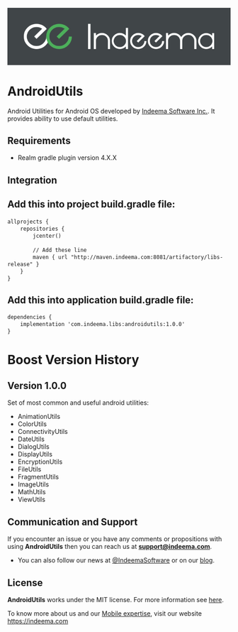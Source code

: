 ![LOGO](https://github.com/IndeemaSoftware/EEAndroidRealmBrowser/blob/assets/indeema_logo.jpg?raw=true)
# AndroidUtils

Android Utilities for Android OS developed by [Indeema Software Inc.](https://indeema.com/). It provides ability to use default utilities.

## Requirements

- Realm gradle plugin version 4.X.X


## Integration

## Add this into project build.gradle file:
```
allprojects {
    repositories {
        jcenter()

        // Add these line
        maven { url "http://maven.indeema.com:8081/artifactory/libs-release" }
    }
}
```

## Add this into application build.gradle file:
```
dependencies {
    implementation 'com.indeema.libs:androidutils:1.0.0'
}
```

# Boost Version History

## Version 1.0.0

Set of most common and useful android utilities:

- AnimationUtils
- ColorUtils
- ConnectivityUtils
- DateUtils
- DialogUtils
- DisplayUtils
- EncryptionUtils
- FileUtils
- FragmentUtils
- ImageUtils
- MathUtils
- ViewUtils

## Communication and Support
If you encounter an issue or you have any comments or propositions with using **AndroidUtils** then you can reach us at **support@indeema.com**.

- You can also follow our news at [@IndeemaSoftware](https://twitter.com/IndeemaSoftware) or on our [blog](https://indeema.com/blog).

## License
**AndroidUtils** works under the MIT license. For more information see [here](https://github.com/IndeemaSoftware/EEAndroidRealmBrowser/blob/master/LICENSE).

To know more about us and our [Mobile expertise](https://indeema.com/services/mobiledevelopment), visit our website https://indeema.com
